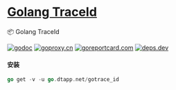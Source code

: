 <h1>
<a href="https://www.dtapp.net/">Golang TraceId</a>
</h1>

📦 Golang TraceId

[comment]: <> (go)
[![godoc](https://pkg.go.dev/badge/go.dtapp.net/gotrace_id?status.svg)](https://pkg.go.dev/go.dtapp.net/gotrace_id)
[![goproxy.cn](https://goproxy.cn/stats/go.dtapp.net/gotrace_id/badges/download-count.svg)](https://goproxy.cn/stats/go.dtapp.net/gotrace_id)
[![goreportcard.com](https://goreportcard.com/badge/go.dtapp.net/gotrace_id)](https://goreportcard.com/report/go.dtapp.net/gotrace_id)
[![deps.dev](https://img.shields.io/badge/deps-go-red.svg)](https://deps.dev/go/go.dtapp.net%2Fgotrace_id)

#### 安装

```go
go get -v -u go.dtapp.net/gotrace_id
```
